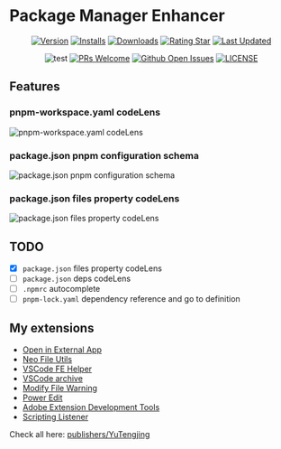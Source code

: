 # Package Manager Enhancer

<div align="center">

[![Version](https://img.shields.io/visual-studio-marketplace/v/YuTengjing.package-manager-enhancer)](https://marketplace.visualstudio.com/items/YuTengjing.package-manager-enhancer/changelog) [![Installs](https://img.shields.io/visual-studio-marketplace/i/YuTengjing.package-manager-enhancer)](https://marketplace.visualstudio.com/items?itemName=YuTengjing.package-manager-enhancer) [![Downloads](https://img.shields.io/visual-studio-marketplace/d/YuTengjing.package-manager-enhancer)](https://marketplace.visualstudio.com/items?itemName=YuTengjing.package-manager-enhancer) [![Rating Star](https://img.shields.io/visual-studio-marketplace/stars/YuTengjing.package-manager-enhancer)](https://marketplace.visualstudio.com/items?itemName=YuTengjing.package-manager-enhancer&ssr=false#review-details) [![Last Updated](https://img.shields.io/visual-studio-marketplace/last-updated/YuTengjing.package-manager-enhancer)](https://github.com/tjx666/package-manager-enhancer)

![test](https://github.com/tjx666/package-manager-enhancer/actions/workflows/test.yml/badge.svg) [![PRs Welcome](https://img.shields.io/badge/PRs-welcome-brightgreen.svg?style=flat)](http://makeapullrequest.com) [![Github Open Issues](https://img.shields.io/github/issues/tjx666/package-manager-enhancer)](https://github.com/tjx666/package-manager-enhancer/issues) [![LICENSE](https://img.shields.io/badge/license-Anti%20996-blue.svg?style=flat-square)](https://github.com/996icu/996.ICU/blob/master/LICENSE)

</div>

## Features

### pnpm-workspace.yaml codeLens

![pnpm-workspace.yaml codeLens](https://github.com/tjx666/package-manager-enhancer/blob/main/assets/screenshots/pnpm-workspace-codelens.gif?raw=true)

### package.json pnpm configuration schema

![package.json pnpm configuration schema](https://github.com/tjx666/package-manager-enhancer/blob/main/assets/screenshots/pnpm-schema.png?raw=true)

### package.json files property codeLens

![package.json files property codeLens](https://github.com/tjx666/package-manager-enhancer/blob/main/assets/screenshots/package-json-files-codelens.png?raw=true)

## TODO

- [x] `package.json` files property codeLens
- [ ] `package.json` deps codeLens
- [ ] `.npmrc` autocomplete
- [ ] `pnpm-lock.yaml` dependency reference and go to definition

## My extensions

- [Open in External App](https://github.com/tjx666/open-in-external-app)
- [Neo File Utils](https://github.com/tjx666/vscode-neo-file-utils)
- [VSCode FE Helper](https://github.com/tjx666/vscode-fe-helper)
- [VSCode archive](https://github.com/tjx666/vscode-archive)
- [Modify File Warning](https://github.com/tjx666/modify-file-warning)
- [Power Edit](https://github.com/tjx666/power-edit)
- [Adobe Extension Development Tools](https://github.com/tjx666/vscode-adobe-extension-devtools)
- [Scripting Listener](https://github.com/tjx666/scripting-listener)

Check all here: [publishers/YuTengjing](https://marketplace.visualstudio.com/publishers/YuTengjing)

